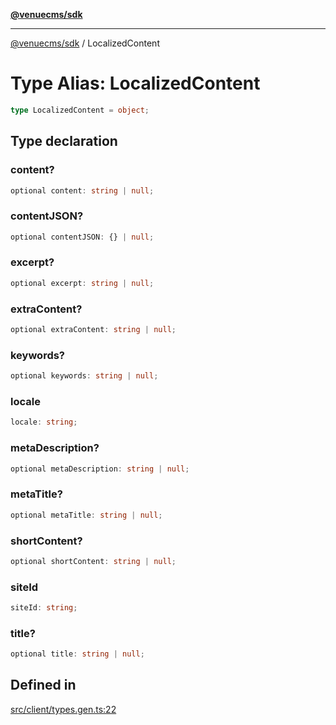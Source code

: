 [**@venuecms/sdk**](../Index.md)

***

[@venuecms/sdk](../Index.md) / LocalizedContent

# Type Alias: LocalizedContent

```ts
type LocalizedContent = object;
```

## Type declaration

### content?

```ts
optional content: string | null;
```

### contentJSON?

```ts
optional contentJSON: {} | null;
```

### excerpt?

```ts
optional excerpt: string | null;
```

### extraContent?

```ts
optional extraContent: string | null;
```

### keywords?

```ts
optional keywords: string | null;
```

### locale

```ts
locale: string;
```

### metaDescription?

```ts
optional metaDescription: string | null;
```

### metaTitle?

```ts
optional metaTitle: string | null;
```

### shortContent?

```ts
optional shortContent: string | null;
```

### siteId

```ts
siteId: string;
```

### title?

```ts
optional title: string | null;
```

## Defined in

[src/client/types.gen.ts:22](https://github.com/venuecms/sdk/blob/655afdbbb73b0333dc2f8ae63a5e6dccc97fd3b5/src/client/types.gen.ts#L22)

